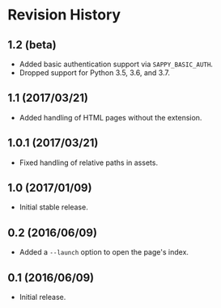 # Revision History

## 1.2 (beta)

- Added basic authentication support via `SAPPY_BASIC_AUTH`.
- Dropped support for Python 3.5, 3.6, and 3.7.

## 1.1 (2017/03/21)

- Added handling of HTML pages without the extension.

## 1.0.1 (2017/03/21)

- Fixed handling of relative paths in assets.

## 1.0 (2017/01/09)

- Initial stable release.

## 0.2 (2016/06/09)

- Added a `--launch` option to open the page's index.

## 0.1 (2016/06/09)

- Initial release.
